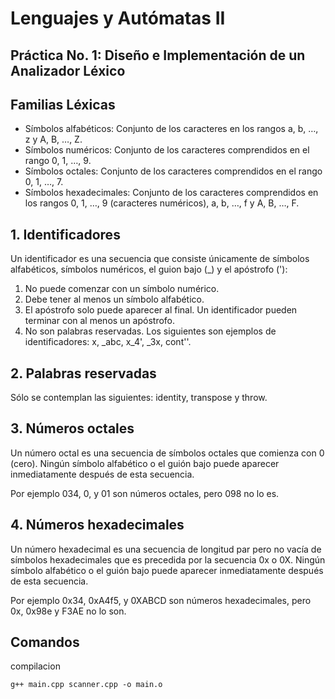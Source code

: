 # Lenguajes y Autómatas II
## Práctica No. 1: Diseño e Implementación de un Analizador Léxico

## Familias Léxicas
* Símbolos alfabéticos: Conjunto de los caracteres en los rangos a, b, …, z y A, B, …, Z.
* Símbolos numéricos: Conjunto de los caracteres comprendidos en el rango 0, 1, …, 9.
* Símbolos octales: Conjunto de los caracteres comprendidos en el rango 0, 1, …, 7.
* Símbolos hexadecimales: Conjunto de los caracteres comprendidos en los rangos 0, 1, …, 9
(caracteres numéricos), a, b, …, f y A, B, …, F.

## 1. Identificadores
Un identificador es una secuencia que consiste únicamente de símbolos alfabéticos, símbolos numéricos, el
guion bajo (_) y el apóstrofo ('):
1. No puede comenzar con un símbolo numérico.
2. Debe tener al menos un símbolo alfabético.
3. El apóstrofo solo puede aparecer al final. Un identificador pueden terminar con al menos un apóstrofo.
4. No son palabras reservadas.
Los siguientes son ejemplos de identificadores: x, _abc, x_4', _3x, cont''.

## 2. Palabras reservadas
Sólo se contemplan las siguientes: identity, transpose y throw.

## 3. Números octales
Un número octal es una secuencia de símbolos octales que comienza con 0 (cero). Ningún símbolo alfabético o el guión bajo puede aparecer inmediatamente después de esta secuencia.

Por ejemplo 034, 0, y 01 son números octales, pero 098 no lo es.

## 4. Números hexadecimales
Un número hexadecimal es una secuencia de longitud par pero no vacía de símbolos hexadecimales que es precedida por la secuencia 0x o 0X. Ningún símbolo alfabético o el guión bajo puede aparecer inmediatamente después de esta secuencia.

Por ejemplo 0x34, 0xA4f5, y 0XABCD son números hexadecimales, pero 0x, 0x98e y F3AE no lo son.

## Comandos
compilacion
```
g++ main.cpp scanner.cpp -o main.o
```
